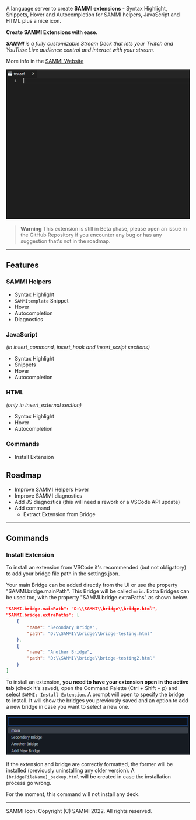 A language server to create **SAMMI extensions** - Syntax Highlight, Snippets, Hover and Autocompletion for SAMMI helpers, JavaScript and HTML plus a nice icon.

**Create SAMMI Extensions with ease.**

_**SAMMI** is a fully customizable Stream Deck that lets your Twitch and YouTube Live audience control and interact with your stream._

More info in the [SAMMI Website](https://sammi.solutions/docs/)

![Example of usage](/images/showOff.gif)

> **Warning**
> This extension is still in Beta phase, please open an issue in the GitHub Repository if you encounter any bug or has any suggestion that's not in the roadmap.

---

## Features

### SAMMI Helpers

-   Syntax Highlight
-   `SAMMItemplate` Snippet
-   Hover
-   Autocompletion
-   Diagnostics

### JavaScript

_(in insert_command, insert_hook and insert_script sections)_

-   Syntax Highlight
-   Snippets
-   Hover
-   Autocompletion

### HTML

_(only in insert_external section)_

-   Syntax Highlight
-   Hover
-   Autocompletion

### Commands

-   Install Extension

## Roadmap

-   Improve SAMMI Helpers Hover
-   Improve SAMMI diagnostics
-   Add JS diagnostics (this will need a rework or a VSCode API update)
-   Add command
    -   Extract Extension from Bridge

---

## Commands

### Install Extension

To install an extension from VSCode it's recommended (but not obligatory) to add your bridge file path in the settings.json.

Your main Bridge can be added directly from the UI or use the property "SAMMI.bridge.mainPath". This Bridge will be called `main`. Extra Bridges can be used too, with the property "SAMMI.bridge.extraPaths" as shown below.

```json
"SAMMI.bridge.mainPath": "D:\\SAMMI\\bridge\\bridge.html",
"SAMMI.bridge.extraPaths": [
	{
		"name": "Secondary Bridge",
		"path": "D:\\SAMMI\\bridge\\bridge-testing.html"
	},
	{
		"name": "Another Bridge",
		"path": "D:\\SAMMI\\bridge\\bridge-testing2.html"
	}
]
```

To install an extension, **you need to have your extension open in the active tab** (check it's saved), open the Command Palette (Ctrl + Shift + p) and select `SAMMI: Install Extension`. A prompt will open to specify the bridge to install. It will show the bridges you previously saved and an option to add a new bridge in case you want to select a new one.

![Select Bridge](/images/InstallExtension_SelectBridge.png)

If the extension and bridge are correctly formatted, the former will be installed (previously uninstalling any older version). A `[bridgeFileName]_backup.html` will be created in case the installation process go wrong.

For the moment, this command will not install any deck.

---

SAMMI Icon: Copyright (C) SAMMI 2022. All rights reserved.
